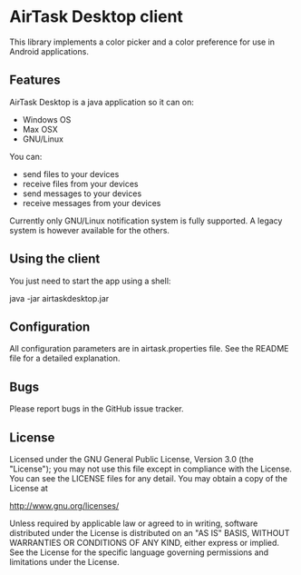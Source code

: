 # AirTask Desktop client

This library implements a color picker and a color preference for use in Android applications.

## Features

AirTask Desktop is a java application so it can on:

* Windows OS
* Max OSX
* GNU/Linux

You can:

* send files to your devices
* receive files from your devices
* send messages to your devices
* receive messages from your devices

Currently only GNU/Linux notification system is fully supported. A legacy system is
however available for the others.

## Using the client

You just need to start the app using a shell:

java -jar airtaskdesktop.jar <PATH TO CONFIG FILE>

## Configuration

All configuration parameters are in airtask.properties file. See the README file for
a detailed explanation.

## Bugs

Please report bugs in the GitHub issue tracker.

## License

Licensed under the GNU General Public License, Version 3.0 (the "License");
you may not use this file except in compliance with the License. You can
see the LICENSE files for any detail. You may obtain a copy of the License at

http://www.gnu.org/licenses/

Unless required by applicable law or agreed to in writing, software
distributed under the License is distributed on an "AS IS" BASIS,
WITHOUT WARRANTIES OR CONDITIONS OF ANY KIND, either express or implied.
See the License for the specific language governing permissions and
limitations under the License.